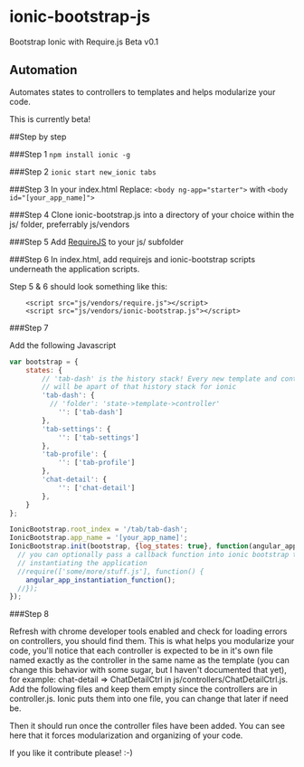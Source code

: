 # ionic-bootstrap-js
Bootstrap Ionic with Require.js
Beta v0.1

## Automation

Automates states to controllers to templates and helps modularize your code.

This is currently beta!

##Step by step

###Step 1
`npm install ionic -g`

###Step 2
`ionic start new_ionic tabs`

###Step 3
In your index.html
Replace: `<body ng-app="starter">` with `<body id="[your_app_name]">`

###Step 4
Clone ionic-bootstrap.js into a directory of your choice within the js/ folder, preferrably js/vendors

###Step 5
Add <a href="http://requirejs.org/">RequireJS</a> to your js/ subfolder

###Step 6
In index.html, add requirejs and ionic-bootstrap scripts underneath the application scripts.

Step 5 & 6 should look something like this:
```
	<script src="js/vendors/require.js"></script>
	<script src="js/vendors/ionic-bootstrap.js"></script>
```

###Step 7

Add the following Javascript

```javascript
var bootstrap = {
	states: {
		// 'tab-dash' is the history stack! Every new template and controller added
		// will be apart of that history stack for ionic
		'tab-dash': {
		  // 'folder': 'state->template->controller'
			'': ['tab-dash']
		},
		'tab-settings': {
			'': ['tab-settings']
		},
		'tab-profile': {
			'': ['tab-profile']
		},
		'chat-detail': {
			'': ['chat-detail']
		},
	}
};

IonicBootstrap.root_index = '/tab/tab-dash';
IonicBootstrap.app_name = '[your_app_name]';
IonicBootstrap.init(bootstrap, {log_states: true}, function(angular_app_instantiation_function) {
  // you can optionally pass a callback function into ionic bootstrap to do some more stuff before
  // instantiating the application
  //require(['some/more/stuff.js'], function() {
    angular_app_instantiation_function();
  //});
});
```

###Step 8

Refresh with chrome developer tools enabled and check for loading errors on controllers, you should find them.  This is what helps you modularize your code, you'll notice that each controller is expected to be in it's own file named exactly as the controller in the same name as the template (you can change this behavior with some sugar, but I haven't documented that yet), for example: chat-detail => ChatDetailCtrl in js/controllers/ChatDetailCtrl.js.  Add the following files and keep them empty since the controllers are in controller.js.  Ionic puts them into one file, you can change that later if need be.

Then it should run once the controller files have been added.  You can see here that it forces modularization and organizing of your code.

If you like it contribute please! :-)
